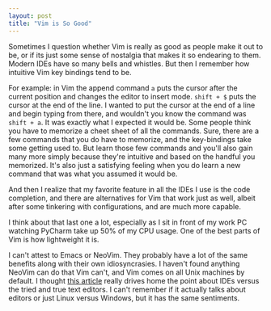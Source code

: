 ```yaml
---
layout: post
title: "Vim is So Good"
---
```


Sometimes I question whether Vim is really as good as people make it out to be, 
or if its just some sense of nostalgia that makes it so endearing to them. 
Modern IDEs have so many bells and whistles. But then I remember how intuitive Vim key bindings tend to be.

For example: in Vim the append command `a`
puts the cursor after the current position and changes the editor
to insert mode. `shift + $` puts the cursor at the end of the line.
I wanted to put the cursor at the end of a line and begin typing from there,
and wouldn't you know the command was `shift + a`. It was exactly what 
I expected it would be. Some people think you have to memorize a cheet sheet of all the commands.
Sure, there are a few commands that you do have to memorize, and the key-bindings take some getting used to. 
But learn those few commands and you'll also gain many more simply because they're intuitive and based on the handful you memorized.
It's also just a satisfying feeling when you do learn a new command that was what you assumed it would be.

And then I realize that my favorite feature in all the IDEs I use is the code completion, 
and there are alternatives for Vim that work just as well, albeit after some tinkering with configurations, 
and are much more capable.

I think about that last one a lot, especially as I sit in front of my work PC watching PyCharm take up 50% of my CPU usage.
One of the best parts of Vim is how lightweight it is.  

I can't attest to Emacs or NeoVim. They probably have a lot of the same benefits along with 
their own idiosyncrasies. I haven't found anything NeoVim can do that Vim can't, and Vim comes on all Unix machines 
by default. I thought [this article](https://linux.oneandoneis2.org/LNW.htm) really drives home the point about IDEs 
versus the tried and true text editors. I can't remember if it actually talks about editors or just Linux versus Windows,
but it has the same sentiments. 

